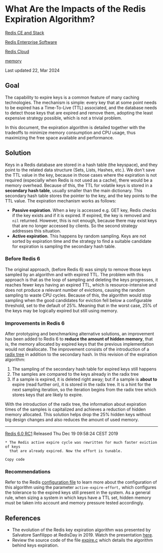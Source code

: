 # What Are the Impacts of the Redis Expiration Algorithm?

[Redis CE and Stack](https://redis.io/kb/public?cat=2o9qogwfm6)

[Redis Enterprise Software](https://redis.io/kb/public?cat=1cmzkcxg2e)

[Redis Cloud](https://redis.io/kb/public?cat=1x5z2h4q4d)

[memory](https://redis.io/kb/public?tag=memory)

Last updated 22, Mar 2024

## Goal

The capability to expire keys is a common feature of many caching technologies. The mechanism is simple: every key that at some point needs to be expired has a Time-To-Live (TTL) associated, and the database needs to detect those keys that are expired and remove them, adopting the least expensive strategy possible, which is not a trivial problem.

In this document, the expiration algorithm is detailed together with the tradeoffs to minimize memory consumption and CPU usage, thus maximizing the free space available and performance.

## Solution

Keys in a Redis database are stored in a hash table (the keyspace), and they point to the related data structure (Sets, Lists, Hashes, etc.). We don't save the TTL value in the key, because in those cases where the expiration is not required (especially when Redis is not used as a cache), there would be a memory overhead. Because of this, the TTL for volatile keys is stored in a **secondary hash table**, usually smaller than the main dictionary. This secondary hash table stores the pointer to the key, and the key points to the TTL value. The expiration mechanism works as follows:

- **Passive expiration**. When a key is accessed e.g. GET key, Redis checks if the key exists and if it is expired. If expired, the key is removed and `nil` returned. However, this is not enough, because there may exist keys that are no longer accessed by clients. So the second strategy addresses this situation.
- **Active expiration**. This happens by random sampling. Keys are not sorted by expiration time and the strategy to find a suitable candidate for expiration is sampling the secondary hash table.

### Before Redis 6

The original approach, (before Redis 6) was simply to remove those keys sampled by an algorithm and with expired TTL. The problem with this approach is that as the loop of sampling and deleting the keys progresses, it reaches fewer keys having an expired TTL, which is resource-intensive and does not produce a relevant number of evictions, causing the random sampling to waste CPU cycles. Because of this, the algorithm would stop sampling when the good candidates for eviction fell below a configurable threshold, set to the default of 25%. Meaning that in the worst case, 25% of the keys may be logically expired but still using memory.

### Improvements in Redis 6

After prototyping and benchmarking alternative solutions, an improvement has been added to Redis 6 to **reduce the amount of hidden memory**, that is, the memory allocated by expired keys that the previous implementation would not deallocate. The improvement consists of the introduction of a [radix tree](https://en.wikipedia.org/wiki/Radix_tree) in addition to the secondary hash. In this revision of the expiration algorithm:

1. The sampling of the secondary hash table for expired keys still happens
2. The samples are compared to the keys already in the radix tree
3. If a sample is expired, it is deleted right away; but if a sample is **about to** expire (read further on), it is stored in the radix tree. It is a hint for the next sampling iteration, so the iteration begins from the radix tree which stores keys that are likely to expire.

With the introduction of the radix tree, the information about expiration times of the samples is capitalized and achieves a reduction of hidden memory allocated. This solution helps drop the 25% hidden keys without big design changes and also reduces the amount of used memory.

* * *

[Redis 6.0 RC1](https://raw.githubusercontent.com/antirez/redis/6.0/00-RELEASENOTES) Released Thu Dec 19 09:58:24 CEST 2019

```hljs csharp
* The Redis active expire cycle was rewritten for much faster eviction of keys
  that are already expired. Now the effort is tunable.

Copy code
```

### Recommendations

Refer to the Redis [configuration file](https://raw.githubusercontent.com/redis/redis/7.0/redis.conf) to learn more about the configuration of this algorithm using the parameter `active-expire-effort,` which configures the tolerance to the expired keys still present in the system. As a general rule, when sizing a system in which keys have a TTL set, hidden memory must be taken into account and memory pressure tested accordingly.

## References

- The evolution of the Redis key expiration algorithm was presented by Salvatore Sanfilippo at RedisDay in 2019. Watch the presentation [here](https://www.youtube.com/watch?v=SyQTG0hXPxY).
- Review the source code of the file [expire.c](https://github.com/redis/redis/blob/unstable/src/expire.c) which details the algorithm behind keys expiration.
